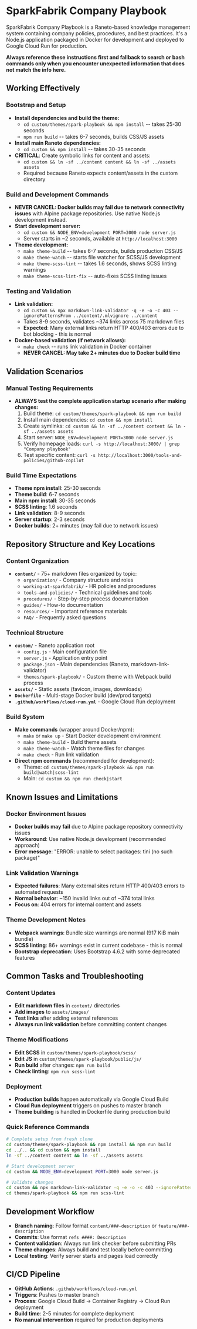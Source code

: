 # SparkFabrik Company Playbook

SparkFabrik Company Playbook is a Raneto-based knowledge management system containing company policies, procedures, and best practices. It's a Node.js application packaged in Docker for development and deployed to Google Cloud Run for production.

**Always reference these instructions first and fallback to search or bash commands only when you encounter unexpected information that does not match the info here.**

## Working Effectively

### Bootstrap and Setup
- **Install dependencies and build the theme:**
  - `cd custom/themes/spark-playbook && npm install` -- takes 25-30 seconds
  - `npm run build` -- takes 6-7 seconds, builds CSS/JS assets
- **Install main Raneto dependencies:**
  - `cd custom && npm install` -- takes 30-35 seconds
- **CRITICAL**: Create symbolic links for content and assets:
  - `cd custom && ln -sf ../content content && ln -sf ../assets assets`
  - Required because Raneto expects content/assets in the custom directory

### Build and Development Commands
- **NEVER CANCEL: Docker builds may fail due to network connectivity issues** with Alpine package repositories. Use native Node.js development instead.
- **Start development server:**
  - `cd custom && NODE_ENV=development PORT=3000 node server.js`
  - Server starts in ~2 seconds, available at `http://localhost:3000`
- **Theme development:**
  - `make theme-build` -- takes 6-7 seconds, builds production CSS/JS
  - `make theme-watch` -- starts file watcher for SCSS/JS development
  - `make theme-scss-lint` -- takes 1.6 seconds, shows SCSS linting warnings
  - `make theme-scss-lint-fix` -- auto-fixes SCSS linting issues

### Testing and Validation
- **Link validation:**
  - `cd custom && npx markdown-link-validator -q -e -o -c 403 --ignorePatternsFrom ../content/.mlvignore ../content`
  - Takes 8-9 seconds, validates ~374 links across 75 markdown files
  - **Expected**: Many external links return HTTP 400/403 errors due to bot blocking - this is normal
- **Docker-based validation (if network allows):**
  - `make check` -- runs link validation in Docker container
  - **NEVER CANCEL: May take 2+ minutes due to Docker build time**

## Validation Scenarios

### Manual Testing Requirements
- **ALWAYS test the complete application startup scenario after making changes:**
  1. Build theme: `cd custom/themes/spark-playbook && npm run build`
  2. Install main dependencies: `cd custom && npm install`
  3. Create symlinks: `cd custom && ln -sf ../content content && ln -sf ../assets assets`
  4. Start server: `NODE_ENV=development PORT=3000 node server.js`
  5. Verify homepage loads: `curl -s http://localhost:3000/ | grep "Company playbook"`
  6. Test specific content: `curl -s http://localhost:3000/tools-and-policies/github-copilot`

### Build Time Expectations
- **Theme npm install**: 25-30 seconds
- **Theme build**: 6-7 seconds  
- **Main npm install**: 30-35 seconds
- **SCSS linting**: 1.6 seconds
- **Link validation**: 8-9 seconds
- **Server startup**: 2-3 seconds
- **Docker builds**: 2+ minutes (may fail due to network issues)

## Repository Structure and Key Locations

### Content Organization
- **`content/`** - 75+ markdown files organized by topic:
  - `organization/` - Company structure and roles
  - `working-at-sparkfabrik/` - HR policies and procedures  
  - `tools-and-policies/` - Technical guidelines and tools
  - `procedures/` - Step-by-step process documentation
  - `guides/` - How-to documentation
  - `resources/` - Important reference materials
  - `FAQ/` - Frequently asked questions

### Technical Structure
- **`custom/`** - Raneto application root
  - `config.js` - Main configuration file
  - `server.js` - Application entry point
  - `package.json` - Main dependencies (Raneto, markdown-link-validator)
  - `themes/spark-playbook/` - Custom theme with Webpack build process
- **`assets/`** - Static assets (favicon, images, downloads)
- **`Dockerfile`** - Multi-stage Docker build (dev/prod targets)
- **`.github/workflows/cloud-run.yml`** - Google Cloud Run deployment

### Build System
- **Make commands** (wrapper around Docker/npm):
  - `make` or `make up` - Start Docker development environment  
  - `make theme-build` - Build theme assets
  - `make theme-watch` - Watch theme files for changes
  - `make check` - Run link validation
- **Direct npm commands** (recommended for development):
  - Theme: `cd custom/themes/spark-playbook && npm run build|watch|scss-lint`
  - Main: `cd custom && npm run check|start`

## Known Issues and Limitations

### Docker Environment Issues
- **Docker builds may fail** due to Alpine package repository connectivity issues
- **Workaround**: Use native Node.js development (recommended approach)
- **Error message**: "ERROR: unable to select packages: tini (no such package)"

### Link Validation Warnings
- **Expected failures**: Many external sites return HTTP 400/403 errors to automated requests
- **Normal behavior**: ~150 invalid links out of ~374 total links
- **Focus on**: 404 errors for internal content and assets

### Theme Development Notes
- **Webpack warnings**: Bundle size warnings are normal (917 KiB main bundle)
- **SCSS linting**: 86+ warnings exist in current codebase - this is normal
- **Bootstrap deprecation**: Uses Bootstrap 4.6.2 with some deprecated features

## Common Tasks and Troubleshooting

### Content Updates
- **Edit markdown files** in `content/` directories
- **Add images** to `assets/images/`
- **Test links** after adding external references
- **Always run link validation** before committing content changes

### Theme Modifications  
- **Edit SCSS** in `custom/themes/spark-playbook/scss/`
- **Edit JS** in `custom/themes/spark-playbook/public/js/`
- **Run build** after changes: `npm run build`
- **Check linting**: `npm run scss-lint`

### Deployment
- **Production builds** happen automatically via Google Cloud Build
- **Cloud Run deployment** triggers on pushes to master branch
- **Theme building** is handled in Dockerfile during production build

### Quick Reference Commands
```bash
# Complete setup from fresh clone
cd custom/themes/spark-playbook && npm install && npm run build
cd ../.. && cd custom && npm install  
ln -sf ../content content && ln -sf ../assets assets

# Start development server
cd custom && NODE_ENV=development PORT=3000 node server.js

# Validate changes
cd custom && npx markdown-link-validator -q -e -o -c 403 --ignorePatternsFrom ../content/.mlvignore ../content
cd themes/spark-playbook && npm run scss-lint
```

## Development Workflow
- **Branch naming**: Follow format `content/###-description` or `feature/###-description`
- **Commits**: Use format `refs ####: Description`
- **Content validation**: Always run link checker before submitting PRs
- **Theme changes**: Always build and test locally before committing
- **Local testing**: Verify server starts and pages load correctly

## CI/CD Pipeline
- **GitHub Actions**: `.github/workflows/cloud-run.yml`
- **Triggers**: Pushes to master branch
- **Process**: Google Cloud Build → Container Registry → Cloud Run deployment
- **Build time**: 2-5 minutes for complete deployment
- **No manual intervention** required for production deployments